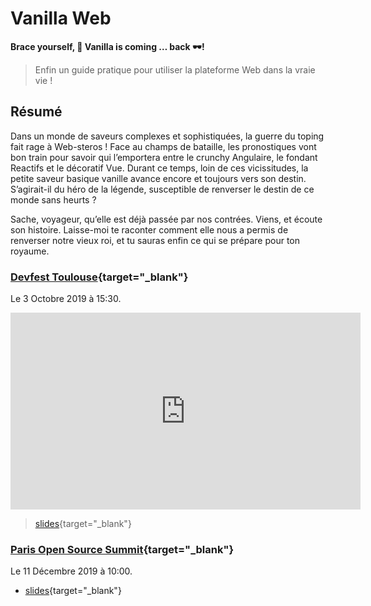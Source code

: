# Vanilla Web

**Brace yourself, :icecream: Vanilla is coming … back :dark_sunglasses:!**

> Enfin un guide pratique pour utiliser la plateforme Web dans la vraie vie !

## Résumé

Dans un monde de saveurs complexes et sophistiquées, la guerre du toping fait rage à Web-steros ! Face au champs de bataille, les pronostiques vont bon train pour savoir qui l’emportera entre le crunchy Angulaire, le fondant Reactifs et le décoratif Vue. Durant ce temps, loin de ces vicissitudes, la petite saveur basique vanille avance encore et toujours vers son destin. S’agirait-il du héro de la légende, susceptible de renverser le destin de ce monde sans heurts ?

Sache, voyageur, qu’elle est déjà passée par nos contrées. Viens, et écoute son histoire. Laisse-moi te raconter comment elle nous a permis de renverser notre vieux roi, et tu sauras enfin ce qui se prépare pour ton royaume.

### [Devfest Toulouse](https://2019.devfesttoulouse.fr/sessions/brace_yourself__vanilla_is_coming__back__/){target="\_blank"}

Le 3 Octobre 2019 à 15:30.

<iframe width="560" height="315" src="https://www.youtube-nocookie.com/embed/-d_Ka7OE4Xk" frameborder="0" allow="accelerometer; autoplay; encrypted-media; gyroscope; picture-in-picture" allowfullscreen></iframe>

> [slides](/slides/vanilla1/devfesttlse19/index.html){target="\_blank"}

### [Paris Open Source Summit](https://2019.opensourcesummit.paris/){target="\_blank"}

Le 11 Décembre 2019 à 10:00.

- [slides](/slides/vanilla1/poss19/index.html){target="\_blank"}
